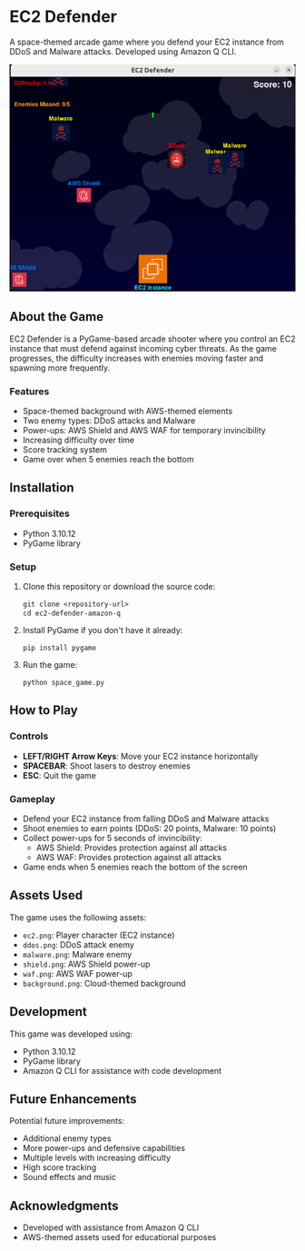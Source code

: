 # EC2 Defender

A space-themed arcade game where you defend your EC2 instance from DDoS and Malware attacks. Developed using Amazon Q CLI.

![EC2 Defender Game](assets/screenshot.png)

## About the Game

EC2 Defender is a PyGame-based arcade shooter where you control an EC2 instance that must defend against incoming cyber threats. As the game progresses, the difficulty increases with enemies moving faster and spawning more frequently.

### Features

- Space-themed background with AWS-themed elements
- Two enemy types: DDoS attacks and Malware
- Power-ups: AWS Shield and AWS WAF for temporary invincibility
- Increasing difficulty over time
- Score tracking system
- Game over when 5 enemies reach the bottom

## Installation

### Prerequisites

- Python 3.10.12
- PyGame library

### Setup

1. Clone this repository or download the source code:
   ```
   git clone <repository-url>
   cd ec2-defender-amazon-q
   ```

2. Install PyGame if you don't have it already:
   ```
   pip install pygame
   ```

3. Run the game:
   ```
   python space_game.py
   ```

## How to Play

### Controls

- **LEFT/RIGHT Arrow Keys**: Move your EC2 instance horizontally
- **SPACEBAR**: Shoot lasers to destroy enemies
- **ESC**: Quit the game

### Gameplay

- Defend your EC2 instance from falling DDoS and Malware attacks
- Shoot enemies to earn points (DDoS: 20 points, Malware: 10 points)
- Collect power-ups for 5 seconds of invincibility:
  - AWS Shield: Provides protection against all attacks
  - AWS WAF: Provides protection against all attacks
- Game ends when 5 enemies reach the bottom of the screen

## Assets Used

The game uses the following assets:

- `ec2.png`: Player character (EC2 instance)
- `ddos.png`: DDoS attack enemy
- `malware.png`: Malware enemy
- `shield.png`: AWS Shield power-up
- `waf.png`: AWS WAF power-up
- `background.png`: Cloud-themed background

## Development

This game was developed using:
- Python 3.10.12
- PyGame library
- Amazon Q CLI for assistance with code development

## Future Enhancements

Potential future improvements:
- Additional enemy types
- More power-ups and defensive capabilities
- Multiple levels with increasing difficulty
- High score tracking
- Sound effects and music

## Acknowledgments

- Developed with assistance from Amazon Q CLI
- AWS-themed assets used for educational purposes

